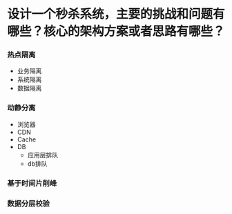 # 设计一个秒杀系统，主要的挑战和问题有哪些？核心的架构方案或者思路有哪些？

### 热点隔离
- 业务隔离
- 系统隔离
- 数据隔离

### 动静分离
- 浏览器
- CDN
- Cache
- DB
  - 应用层排队
  - db排队

### 基于时间片削峰

### 数据分层校验